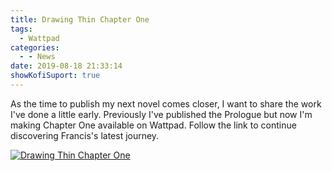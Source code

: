 ```yaml
---
title: Drawing Thin Chapter One
tags: 
  - Wattpad
categories:
  - - News
date: 2019-08-18 21:33:14
showKofiSuport: true
---
```


As the time to publish my next novel comes closer, I want to share the work I've done a little early.  Previously I've published the Prologue but now I'm making Chapter One available on Wattpad.  Follow the link to continue discovering Francis's latest journey.<!-- more -->

<div class="center">

[![Drawing Thin Chapter One](/writing/forgers/drawing-thin/drawing-thin.jpg "Drawing Thin Chapter One")](https://www.wattpad.com/771733243-drawing-thin-chapter-1)

</div>